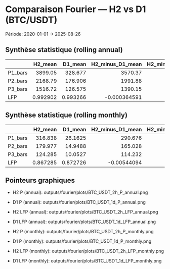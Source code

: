 # Comparaison Fourier — H2 vs D1 (BTC/USDT)

Période: 2020-01-01 → 2025-08-26


## Synthèse statistique (rolling annual)

|         |     H2_mean |    D1_mean |   H2_minus_D1_mean |   H2_minus_D1_median |   H2_minus_D1_std |   count |
|:--------|------------:|-----------:|-------------------:|---------------------:|------------------:|--------:|
| P1_bars | 3899.05     | 328.677    |     3570.37        |       4015           |      931.629      |    2065 |
| P2_bars | 2168.79     | 176.906    |     1991.88        |       2007.5         |      824.874      |    2065 |
| P3_bars | 1516.72     | 126.575    |     1390.15        |       1338.33        |      787.702      |    2065 |
| LFP     |    0.992902 |   0.993266 |       -0.000364591 |         -0.000295743 |        0.00108058 |    2065 |


## Synthèse statistique (rolling monthly)

|         |    H2_mean |   D1_mean |   H2_minus_D1_mean |   H2_minus_D1_median |   H2_minus_D1_std |   count |
|:--------|-----------:|----------:|-------------------:|---------------------:|------------------:|--------:|
| P1_bars | 316.838    | 26.1625   |       290.676      |         330          |         77.7969   |    2065 |
| P2_bars | 179.977    | 14.9488   |       165.028      |         165          |         68.6709   |    2065 |
| P3_bars | 124.285    | 10.0527   |       114.232      |         110          |         64.354    |    2065 |
| LFP     |   0.867285 |  0.872726 |        -0.00544094 |          -0.00458612 |          0.050677 |    2065 |


## Pointeurs graphiques

- H2 P (annual): outputs/fourier/plots/BTC_USDT_2h_P_annual.png

- D1 P (annual): outputs/fourier/plots/BTC_USDT_1d_P_annual.png

- H2 LFP (annual): outputs/fourier/plots/BTC_USDT_2h_LFP_annual.png

- D1 LFP (annual): outputs/fourier/plots/BTC_USDT_1d_LFP_annual.png

- H2 P (monthly): outputs/fourier/plots/BTC_USDT_2h_P_monthly.png

- D1 P (monthly): outputs/fourier/plots/BTC_USDT_1d_P_monthly.png

- H2 LFP (monthly): outputs/fourier/plots/BTC_USDT_2h_LFP_monthly.png

- D1 LFP (monthly): outputs/fourier/plots/BTC_USDT_1d_LFP_monthly.png
